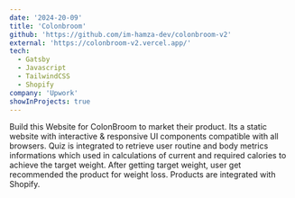 ```yaml
---
date: '2024-20-09'
title: 'Colonbroom'
github: 'https://github.com/im-hamza-dev/colonbroom-v2'
external: 'https://colonbroom-v2.vercel.app/'
tech:
  - Gatsby
  - Javascript
  - TailwindCSS
  - Shopify
company: 'Upwork'
showInProjects: true
---
```


Build this Website for ColonBroom to market their product. Its a static website with interactive & responsive UI components compatible with all browsers. Quiz is integrated to retrieve user routine and body metrics informations which used in calculations of current and required calories to achieve the target weight. After getting target weight, user get recommended the product for weight loss. Products are integrated with Shopify.